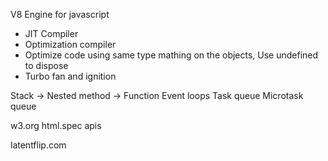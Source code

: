V8 Engine for javascript
- JIT Compiler
- Optimization compiler
- Optimize code using same type mathing on the objects, Use undefined to dispose
- Turbo fan and ignition

Stack -> Nested method -> Function
Event loops 
Task queue
Microtask queue


w3.org
html.spec apis

latentflip.com

